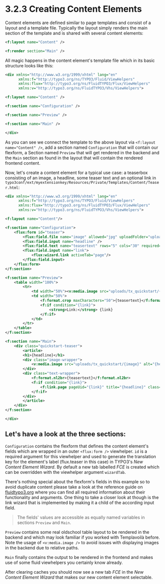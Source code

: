 3.2.3 Creating Content Elements
===============================

Content elements are defined similar to page templates and consist of a layout and a template file. Typically the layout simply renders the main section of the template and is shared with several content elements:

```xml
<f:layout name="Content" />

<f:render section="Main" />
```

All magic happens in the content element's template file which in its basic structure looks like this:

```xml
<div xmlns="http://www.w3.org/1999/xhtml" lang="en"
      xmlns:f="http://typo3.org/ns/TYPO3/Fluid/ViewHelpers"
      xmlns:flux="http://typo3.org/ns/FluidTYPO3/Flux/ViewHelpers"
      xmlns:v="http://typo3.org/ns/FluidTYPO3/Vhs/ViewHelpers">

<f:layout name="Content" />

<f:section name="Configuration" />

<f:section name="Preview" />

<f:section name="Main" />

</div>
```

As you can see we connect the template to the above layout via ``<f:layout name="Content" />``, add a section named ``Configuration`` that will contain our flexform, a Section named ``Preview`` that will get rendered in the backend and the ``Main`` section as found in the layout that will contain the rendered frontend content.

Now, let's create a content element for a typical use case: a teaserbox consisting of an image, a headline, some teaser text and an optional link in ``typo3conf/ext/myextensionkey/Resources/Private/Templates/Content/Teaser.html``:

```xml
<div xmlns="http://www.w3.org/1999/xhtml" lang="en"
      xmlns:f="http://typo3.org/ns/TYPO3/Fluid/ViewHelpers"
      xmlns:flux="http://typo3.org/ns/FluidTYPO3/Flux/ViewHelpers"
      xmlns:v="http://typo3.org/ns/FluidTYPO3/Vhs/ViewHelpers">

<f:layout name="Content"/>

<f:section name="Configuration">
    <flux:form id="teaser">
        <flux:field.file name="image" allowed="jpg" uploadFolder="uploads/tx_quickstart" minItems="1" maxItems="1" size="1" />
        <flux:field.input name="headline" />
        <flux:field.text name="teasertext" rows="5" cols="30" required="TRUE" />
        <flux:field.input name="link">
            <flux:wizard.link activeTab="page"/>
        </flux:field.input>
    </flux:form>
</f:section>

<f:section name="Preview">
	<table width="100%">
	    <tr>
	        <td width="50%"><v:media.image src="uploads/tx_quickstart/{image}" alt="{headline}" width="100" /></td>
	        <td width="50%">
	            <f:format.crop maxCharacters="50">{teasertext}</f:format.crop>
	            <f:if condition="{link}">
	                <strong>Link:</strong> {link}
	            </f:if>
	        </td>
	    </tr>
	</table>
</f:section>

<f:section name="Main">
	<div class="quickstart-teaser">
	    <article>
	    <h1>{headline}</h1>
	    <div class="image-wrapper">
	        <v:media.image src="uploads/tx_quickstart/{image}" alt="{headline}" width="200" />
	    </div>
	    <div class="text-wrapper">
	        <f:format.nl2br>{teasertext}</f:format.nl2br>
	        <f:if condition="{link}">
	            <f:link.page pageUid="{link}" title="{headline}" class="readmore">read more</f:link.page>
	        </f:if>
	    </div>
	    </article>
	</div>
</f:section>

</div>
```

## Let's have a look at the three sections:

``Configuration`` contains the flexform that defines the content element's fields which are wrapped in an outer ``<flux:form />`` viewhelper. ``id`` is a required argument for this viewhelper and used to generate the translation key for the element's label (flux.teaser in this case) in TYPO3's _New Content Element Wizard_. By default a new tab labelled _FCE_ is created which can be overridden with the viewhelper argument ``wizardTab``.

There's nothing special about the flexform's fields in this example so to avoid duplicate content please take a look at the reference guide on [fluidtypo3.org](http://fluidtypo3.org/viewhelpers/flux.html) where you can find all required information about their functionality and arguments. One thing to take a closer look at though is the link wizard that is implemented by making it a child of the according input field.

> The fields' values are accessible as equally named variables in sections ``Preview`` and ``Main``.

``Preview`` contains some real oldschool table layout to be rendered in the backend and which may look familiar if you worked with Templavoilà before. Note the usage of ``<v:media.image />`` to avoid issues with displaying images in the backend due to relative paths.

``Main`` finally contains the output to be rendered in the frontend and makes use of some fluid viewhelpers you certainly know already.

After clearing caches you should now see a new tab _FCE_ in the _New Content Element Wizard_ that makes our new content element selectable.
